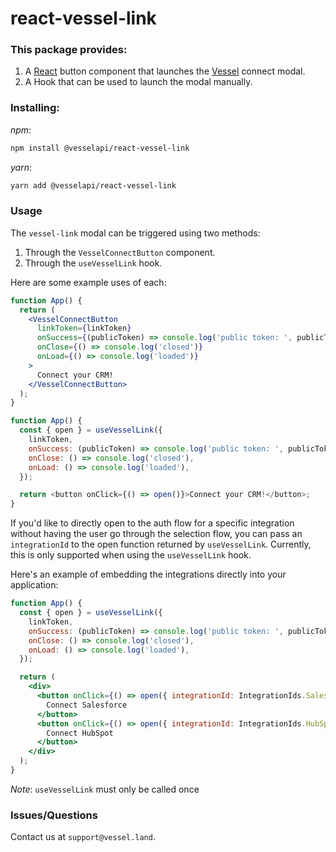 # react-vessel-link

### This package provides:

1. A [React](https://reactjs.org/) button component that launches the [Vessel](https://vessel.land) connect modal.
2. A Hook that can be used to launch the modal manually.

### Installing:

_npm_:

```bash
npm install @vesselapi/react-vessel-link
```

_yarn_:

```bash
yarn add @vesselapi/react-vessel-link
```

### Usage

The `vessel-link` modal can be triggered using two methods:

1. Through the `VesselConnectButton` component.
2. Through the `useVesselLink` hook.

Here are some example uses of each:

```jsx
function App() {
  return (
    <VesselConnectButton
      linkToken={linkToken}
      onSuccess={(publicToken) => console.log('public token: ', publicToken)}
      onClose={() => console.log('closed')}
      onLoad={() => console.log('loaded')}
    >
      Connect your CRM!
    </VesselConnectButton>
  );
}
```

```js
function App() {
  const { open } = useVesselLink({
    linkToken,
    onSuccess: (publicToken) => console.log('public token: ', publicToken),
    onClose: () => console.log('closed'),
    onLoad: () => console.log('loaded'),
  });

  return <button onClick={() => open()}>Connect your CRM!</button>;
}
```

If you'd like to directly open to the auth flow for a specific integration without having the user go through the selection flow, you can pass an `integrationId` to the open function returned by `useVesselLink`. Currently, this is only supported when using the `useVesselLink` hook.

Here's an example of embedding the integrations directly into your application:

```jsx
function App() {
  const { open } = useVesselLink({
    linkToken,
    onSuccess: (publicToken) => console.log('public token: ', publicToken),
    onClose: () => console.log('closed'),
    onLoad: () => console.log('loaded'),
  });

  return (
    <div>
      <button onClick={() => open({ integrationId: IntegrationIds.Salesforce })}>
        Connect Salesforce
      </button>
      <button onClick={() => open({ integrationId: IntegrationIds.HubSpot })}>
        Connect HubSpot
      </button>
    </div>
  );
}
```

_Note_: `useVesselLink` must only be called once

### Issues/Questions

Contact us at `support@vessel.land`.
